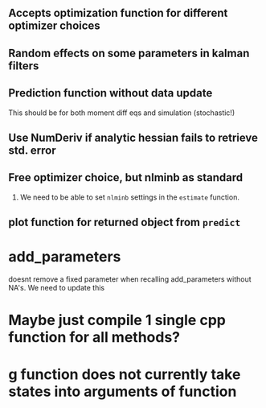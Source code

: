 
## Accepts optimization function for different optimizer choices

##  Random effects on some parameters in kalman filters

## Prediction function without data update
This should be for both moment diff eqs and simulation (stochastic!)

## Use NumDeriv if analytic hessian fails to retrieve std. error

## Free optimizer choice, but nlminb as standard
1. We need to be able to set `nlminb` settings in the `estimate` function.

## plot function for returned object from `predict`

# add_parameters
doesnt remove a fixed parameter when recalling add_parameters without NA's.
We need to update this

# Maybe just compile 1 single cpp function for all methods?

# g function does not currently take states into arguments of function
